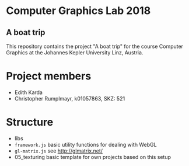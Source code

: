 # Computer Graphics Lab 2018
## A boat trip

This repository contains the project "A boat trip" for the course Computer Graphics at the Johannes Kepler University Linz, Austria.


# Project members
 * Edith Karda
 * Christopher Rumplmayr, k01057863, SKZ: 521

# Structure

 * libs
  * `framework.js` basic utility functions for dealing with WebGL
  * `gl-matrix.js` see http://glmatrix.net/
 * 05_texturing
   basic template for own projects based on this setup

